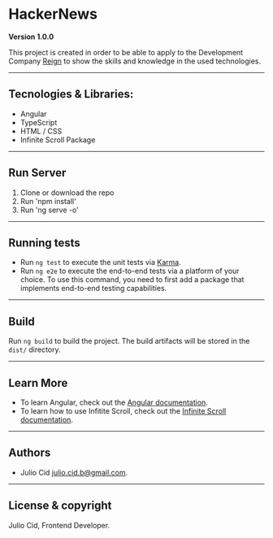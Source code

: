 # HackerNews

**Version 1.0.0**

This project is created in order to be able to apply to the Development Company [Reign](https://www.reign.cl/es/) 
to show the skills and knowledge in the used technologies.

---

## Tecnologies & Libraries:

- Angular
- TypeScript
- HTML / CSS
- Infinite Scroll Package

---

## Run Server

1. Clone or download the repo
2. Run 'npm install'
3. Run 'ng serve -o'

---

## Running tests

- Run `ng test` to execute the unit tests via [Karma](https://karma-runner.github.io).
- Run `ng e2e` to execute the end-to-end tests via a platform of your choice. To use this command, you need to first add a package that implements end-to-end testing capabilities.

---

## Build

Run `ng build` to build the project. The build artifacts will be stored in the `dist/` directory.

---

## Learn More

- To learn Angular, check out the [Angular documentation](https://angular.io/).
- To learn how to use Infitite Scroll, check out the [Infinite Scroll documentation](https://www.npmjs.com/package/ngx-infinite-scroll).

---

## Authors

- Julio Cid <julio.cid.b@gmail.com>.

---

## License & copyright

Julio Cid, Frontend Developer.
